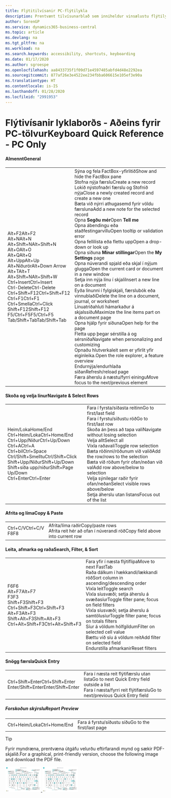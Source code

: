 ```yaml
---
title: Flýtitilvísanir PC-flýtilykla
description: Prentvænt tilvísunarblað sem inniheldur vinsælustu flýtilyklana fyrir tölvunotendur.
author: SorenGP
ms.service: dynamics365-business-central
ms.topic: article
ms.devlang: na
ms.tgt_pltfrm: na
ms.workload: na
ms.search.keywords: accessibility, shortcuts, keyboarding
ms.date: 01/17/2020
ms.author: sgroespe
ms.openlocfilehash: aa8433735f1f09d71e4597485abfd4d48e2292ea
ms.sourcegitcommit: 877af26e3e4522ee234fbba606615e105ef3e90a
ms.translationtype: HT
ms.contentlocale: is-IS
ms.lasthandoff: 01/28/2020
ms.locfileid: "2991953"
---
```

# <a name="keyboard-quick-reference---pc-only"></a><span data-ttu-id="44958-103">Flýtivísanir lyklaborðs - Aðeins fyrir PC-tölvur</span><span class="sxs-lookup"><span data-stu-id="44958-103">Keyboard Quick Reference - PC Only</span></span>

#### <a name="general"></a><span data-ttu-id="44958-104">Almennt</span><span class="sxs-lookup"><span data-stu-id="44958-104">General</span></span>
|||  
|-|-|
|<span data-ttu-id="44958-105">Alt+F2</span><span class="sxs-lookup"><span data-stu-id="44958-105">Alt+F2</span></span><br /><span data-ttu-id="44958-106">Alt+N</span><span class="sxs-lookup"><span data-stu-id="44958-106">Alt+N</span></span><br /><span data-ttu-id="44958-107">Alt+Shift+N</span><span class="sxs-lookup"><span data-stu-id="44958-107">Alt+Shift+N</span></span><br /><span data-ttu-id="44958-108">Alt+O</span><span class="sxs-lookup"><span data-stu-id="44958-108">Alt+O</span></span><br /><span data-ttu-id="44958-109">Alt+Q</span><span class="sxs-lookup"><span data-stu-id="44958-109">Alt+Q</span></span><br /><span data-ttu-id="44958-110">Alt+Upp</span><span class="sxs-lookup"><span data-stu-id="44958-110">Alt+Up</span></span><br /><span data-ttu-id="44958-111">Alt+Niðurör</span><span class="sxs-lookup"><span data-stu-id="44958-111">Alt+Down Arrow</span></span><br /><span data-ttu-id="44958-112">Alt+T</span><span class="sxs-lookup"><span data-stu-id="44958-112">Alt+T</span></span><br /><span data-ttu-id="44958-113">Alt+Shift+N</span><span class="sxs-lookup"><span data-stu-id="44958-113">Alt+Shift+W</span></span><br /><span data-ttu-id="44958-114">Ctrl+Insert</span><span class="sxs-lookup"><span data-stu-id="44958-114">Ctrl+Insert</span></span><br /><span data-ttu-id="44958-115">Ctrl-Delete</span><span class="sxs-lookup"><span data-stu-id="44958-115">Ctrl-Delete</span></span><br /><span data-ttu-id="44958-116">Ctrl+Shift+F12</span><span class="sxs-lookup"><span data-stu-id="44958-116">Ctrl+Shift+F12</span></span><br /><span data-ttu-id="44958-117">Ctrl+F1</span><span class="sxs-lookup"><span data-stu-id="44958-117">Ctrl+F1</span></span><br /><span data-ttu-id="44958-118">Ctrl+Smella</span><span class="sxs-lookup"><span data-stu-id="44958-118">Ctrl+Click</span></span><br /><span data-ttu-id="44958-119">Shift+F12</span><span class="sxs-lookup"><span data-stu-id="44958-119">Shift+F12</span></span><br /><span data-ttu-id="44958-120">F5/Ctrl+F5</span><span class="sxs-lookup"><span data-stu-id="44958-120">F5/Ctrl+F5</span></span><br /><span data-ttu-id="44958-121">Tab/Shift+Tab</span><span class="sxs-lookup"><span data-stu-id="44958-121">Tab/Shift+Tab</span></span><br />|<span data-ttu-id="44958-122">Sýna og fela FactBox-yfirlitið</span><span class="sxs-lookup"><span data-stu-id="44958-122">Show and hide the FactBox pane</span></span><br /><span data-ttu-id="44958-123">Stofna nýja færslu</span><span class="sxs-lookup"><span data-stu-id="44958-123">Create a new record</span></span><br /><span data-ttu-id="44958-124">Lokið nýstofnaðri færslu og Stofnið nýja</span><span class="sxs-lookup"><span data-stu-id="44958-124">Close a newly created record and create a new one</span></span><br /><span data-ttu-id="44958-125">Bæta við nýrri athugasemd fyrir völdu færsluna</span><span class="sxs-lookup"><span data-stu-id="44958-125">Add a new note for the selected record</span></span><br /><span data-ttu-id="44958-126">Opna **Segðu mér**</span><span class="sxs-lookup"><span data-stu-id="44958-126">Open **Tell me**</span></span><br /><span data-ttu-id="44958-127">Opna ábendingu eða staðfestingarvillu</span><span class="sxs-lookup"><span data-stu-id="44958-127">Open tooltip or validation error</span></span><br /><span data-ttu-id="44958-128">Opna fellilista eða flettu upp</span><span class="sxs-lookup"><span data-stu-id="44958-128">Open a drop-down or look up</span></span><br /><span data-ttu-id="44958-129">Opna síðuna **Mínar stillingar**</span><span class="sxs-lookup"><span data-stu-id="44958-129">Open the **My Settings** page</span></span><br /><span data-ttu-id="44958-130">Opna núverandi spjald eða skjal í nýjum glugga</span><span class="sxs-lookup"><span data-stu-id="44958-130">Open the current card or document in a new window</span></span><br /><span data-ttu-id="44958-131">Setja inn nýja línu í skjali</span><span class="sxs-lookup"><span data-stu-id="44958-131">Insert a new line on a document</span></span><br /><span data-ttu-id="44958-132">Eyða línunni í fylgiskjali, færslubók eða vinnublaði</span><span class="sxs-lookup"><span data-stu-id="44958-132">Delete the line on a document, journal, or worksheet</span></span><br /><span data-ttu-id="44958-133">Línuatriðahluti hámarkaður á skjalssíðu</span><span class="sxs-lookup"><span data-stu-id="44958-133">Maximize the line items part on a document page</span></span><br /><span data-ttu-id="44958-134">Opna hjálp fyrir síðuna</span><span class="sxs-lookup"><span data-stu-id="44958-134">Open help for the page</span></span><br /><span data-ttu-id="44958-135">Fletta upp þegar sérstilla á og sérsníða</span><span class="sxs-lookup"><span data-stu-id="44958-135">Navigate when personalizing and customizing</span></span><br /><span data-ttu-id="44958-136">Opnaðu hlutverkaleit sem er yfirlit yfir eiginleika.</span><span class="sxs-lookup"><span data-stu-id="44958-136">Open the role explorer, a feature overview</span></span><br /><span data-ttu-id="44958-137">Endurnýja/endurhlaða síðan</span><span class="sxs-lookup"><span data-stu-id="44958-137">Refresh/reload page</span></span><br /><span data-ttu-id="44958-138">Færa áherslu á næstu/fyrri einingu</span><span class="sxs-lookup"><span data-stu-id="44958-138">Move focus to the next/previous element</span></span>|

#### <a name="navigate--select-rows"></a><span data-ttu-id="44958-139">Skoða og velja línur</span><span class="sxs-lookup"><span data-stu-id="44958-139">Navigate & Select Rows</span></span>
|||
|-|-|
|<span data-ttu-id="44958-140">Heim/Loka</span><span class="sxs-lookup"><span data-stu-id="44958-140">Home/End</span></span><br /><span data-ttu-id="44958-141">Ctrl+Heim/Loka</span><span class="sxs-lookup"><span data-stu-id="44958-141">Ctrl+Home/End</span></span> <br /><span data-ttu-id="44958-142">Ctrl+Upp/Niður</span><span class="sxs-lookup"><span data-stu-id="44958-142">Ctrl+Up/Down</span></span><br /><span data-ttu-id="44958-143">Ctrl+A</span><span class="sxs-lookup"><span data-stu-id="44958-143">Ctrl+A</span></span> <br /><span data-ttu-id="44958-144">Ctrl+bil</span><span class="sxs-lookup"><span data-stu-id="44958-144">Ctrl+Space</span></span><br /><span data-ttu-id="44958-145">Ctrl/Shift+Smelltu</span><span class="sxs-lookup"><span data-stu-id="44958-145">Ctrl/Shift+Click</span></span><br /><span data-ttu-id="44958-146">Shift+Upp/Niður</span><span class="sxs-lookup"><span data-stu-id="44958-146">Shift+Up/Down</span></span><br /><span data-ttu-id="44958-147">Shift+síða upp/niður</span><span class="sxs-lookup"><span data-stu-id="44958-147">Shift+Page Up/Down</span></span><br /><span data-ttu-id="44958-148">Ctrl+Enter</span><span class="sxs-lookup"><span data-stu-id="44958-148">Ctrl+Enter</span></span>|<span data-ttu-id="44958-149">Fara í fyrsta/síðasta reitinn</span><span class="sxs-lookup"><span data-stu-id="44958-149">Go to first/last field</span></span><br /><span data-ttu-id="44958-150">Fara í fyrstu/síðustu röð</span><span class="sxs-lookup"><span data-stu-id="44958-150">Go to first/last row</span></span><br /><span data-ttu-id="44958-151">Skoða án þess að tapa vali</span><span class="sxs-lookup"><span data-stu-id="44958-151">Navigate without losing selection</span></span><br /><span data-ttu-id="44958-152">Velja allt</span><span class="sxs-lookup"><span data-stu-id="44958-152">Select all</span></span><br /><span data-ttu-id="44958-153">Víxla raðavali</span><span class="sxs-lookup"><span data-stu-id="44958-153">Toggle row selection</span></span><br /> <span data-ttu-id="44958-154">Bæta röðinni/röðunum við valið</span><span class="sxs-lookup"><span data-stu-id="44958-154">Add the row/rows to the selection</span></span><br /><span data-ttu-id="44958-155">Bæta við röðum fyrir ofan/neðan við val</span><span class="sxs-lookup"><span data-stu-id="44958-155">Add row above/below to selection</span></span><br /><span data-ttu-id="44958-156">Velja sýnilegar raðir fyrir ofan/neðan</span><span class="sxs-lookup"><span data-stu-id="44958-156">Select visible rows above/below</span></span> <br /><span data-ttu-id="44958-157">Setja áherslu utan listans</span><span class="sxs-lookup"><span data-stu-id="44958-157">Focus out of the list</span></span>|

#### <a name="copy--paste"></a><span data-ttu-id="44958-158">Afrita og líma</span><span class="sxs-lookup"><span data-stu-id="44958-158">Copy & Paste</span></span>
|||
|-|-|
|<span data-ttu-id="44958-159">Ctrl+C/V</span><span class="sxs-lookup"><span data-stu-id="44958-159">Ctrl+C/V</span></span><br /><span data-ttu-id="44958-160">F8</span><span class="sxs-lookup"><span data-stu-id="44958-160">F8</span></span>|<span data-ttu-id="44958-161">Afrita/líma raðir</span><span class="sxs-lookup"><span data-stu-id="44958-161">Copy/paste rows</span></span><br /><span data-ttu-id="44958-162">Afrita reit hér að ofan í núverandi röð</span><span class="sxs-lookup"><span data-stu-id="44958-162">Copy field above into current row</span></span>|

#### <a name="search-filter--sort"></a><span data-ttu-id="44958-163">Leita, afmarka og raða</span><span class="sxs-lookup"><span data-stu-id="44958-163">Search, Filter, & Sort</span></span>
|||
|-|-|
|<span data-ttu-id="44958-164">F6</span><span class="sxs-lookup"><span data-stu-id="44958-164">F6</span></span><br /><span data-ttu-id="44958-165">Alt+F7</span><span class="sxs-lookup"><span data-stu-id="44958-165">Alt+F7</span></span><br /><span data-ttu-id="44958-166">F3</span><span class="sxs-lookup"><span data-stu-id="44958-166">F3</span></span><br /><span data-ttu-id="44958-167">Shift+F3</span><span class="sxs-lookup"><span data-stu-id="44958-167">Shift+F3</span></span><br /><span data-ttu-id="44958-168">Ctrl+Shift+F3</span><span class="sxs-lookup"><span data-stu-id="44958-168">Ctrl+Shift+F3</span></span><br /><span data-ttu-id="44958-169">Alt+F3</span><span class="sxs-lookup"><span data-stu-id="44958-169">Alt+F3</span></span><br /><span data-ttu-id="44958-170">Shift+Alt+F3</span><span class="sxs-lookup"><span data-stu-id="44958-170">Shift+Alt+F3</span></span><br /><span data-ttu-id="44958-171">Ctrl+Alt+Shift+F3</span><span class="sxs-lookup"><span data-stu-id="44958-171">Ctrl+Alt+Shift+F3</span></span>|<span data-ttu-id="44958-172">Fara yfir í næsta flýtiflipa</span><span class="sxs-lookup"><span data-stu-id="44958-172">Move to next FastTab</span></span><br /><span data-ttu-id="44958-173">Raða dálkum í hækkandi/lækkandi röð</span><span class="sxs-lookup"><span data-stu-id="44958-173">Sort column in ascending/descending order</span></span><br /><span data-ttu-id="44958-174">Víxla leit</span><span class="sxs-lookup"><span data-stu-id="44958-174">Toggle search</span></span><br /><span data-ttu-id="44958-175">Víxla síusvæði; setja áherslu á svæðasíur</span><span class="sxs-lookup"><span data-stu-id="44958-175">Toggle filter pane; focus on field filters</span></span><br /><span data-ttu-id="44958-176">Víxla síusvæði; setja áherslu á samtölusíur</span><span class="sxs-lookup"><span data-stu-id="44958-176">Toggle filter pane; focus on totals filters</span></span><br /><span data-ttu-id="44958-177">Síur á völdum hólfgildum</span><span class="sxs-lookup"><span data-stu-id="44958-177">Filter on selected cell value</span></span><br /><span data-ttu-id="44958-178">Bættu við síu á völdum reit</span><span class="sxs-lookup"><span data-stu-id="44958-178">Add filter on selected field</span></span><br /><span data-ttu-id="44958-179">Endurstilla afmarkanir</span><span class="sxs-lookup"><span data-stu-id="44958-179">Reset filters</span></span>|

#### <a name="quick-entry"></a><span data-ttu-id="44958-180">Snögg færsla</span><span class="sxs-lookup"><span data-stu-id="44958-180">Quick Entry</span></span>
|||
|-|-|
|<span data-ttu-id="44958-181">Ctrl+Shift+Enter</span><span class="sxs-lookup"><span data-stu-id="44958-181">Ctrl+Shift+Enter</span></span><br /><span data-ttu-id="44958-182">Enter/Shift+Enter</span><span class="sxs-lookup"><span data-stu-id="44958-182">Enter/Shift+Enter</span></span>|<span data-ttu-id="44958-183">Fara í næsta reit flýtifærslu utan lista</span><span class="sxs-lookup"><span data-stu-id="44958-183">Go to next Quick Entry field outside a list</span></span><br /><span data-ttu-id="44958-184">Fara í næsta/fyrri reit flýtifærslu</span><span class="sxs-lookup"><span data-stu-id="44958-184">Go to next/previous Quick Entry field</span></span>|


##### <a name="report-preview"></a><span data-ttu-id="44958-185">Forskoðun skýrslu</span><span class="sxs-lookup"><span data-stu-id="44958-185">Report Preview</span></span>
|||
|-|-|
|<span data-ttu-id="44958-186">Ctrl+Heim/Loka</span><span class="sxs-lookup"><span data-stu-id="44958-186">Ctrl+Home/End</span></span>|<span data-ttu-id="44958-187">Fara á fyrstu/síðustu síðu</span><span class="sxs-lookup"><span data-stu-id="44958-187">Go to the first/last page</span></span>|

> [!TIP]
> <span data-ttu-id="44958-188">Fyrir myndræna, prentvæna útgáfu velurðu eftirfarandi mynd og sækir PDF-skjalið.</span><span class="sxs-lookup"><span data-stu-id="44958-188">For a graphical, print-friendly version, choose the following image and download the PDF file.</span></span>
>
> <span data-ttu-id="44958-189">[ ![](media/keyboard_shortcut_inline.png) ](media/keyboard_shortcuts.pdf)</span><span class="sxs-lookup"><span data-stu-id="44958-189">[ ![](media/keyboard_shortcut_inline.png) ](media/keyboard_shortcuts.pdf)</span></span>
